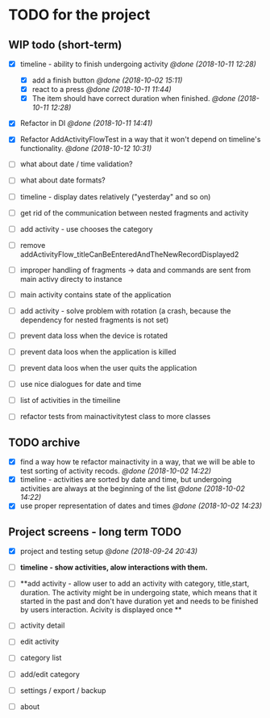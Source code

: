 # TODO for the project


## WIP todo (short-term)


- [X] timeline - ability to finish undergoing activity _@done (2018-10-11 12:28)_
    - [X] add a finish button _@done (2018-10-02 15:11)_
    - [X] react to a press _@done (2018-10-11 11:44)_
    - [X] The item should have correct duration when finished. _@done (2018-10-11 12:28)_
- [X] Refactor in DI  _@done (2018-10-11 14:41)_
- [X] Refactor AddActivityFlowTest in a way that it won't depend on timeline's functionality. _@done (2018-10-12 10:31)_


- [ ] what about date / time validation?
- [ ] what about date formats?
- [ ] timeline - display dates relatively ("yesterday" and so on)
- [ ] get rid of the communication between nested fragments and activity
- [ ] add activity - use chooses the category
- [ ] remove addActivityFlow_titleCanBeEnteredAndTheNewRecordDisplayed2
- [ ] improper handling of fragments -> data and commands are sent from main activy directy to instance
- [ ] main activity contains state of the application
- [ ] add activity -  solve problem with rotation (a crash, because the dependency for nested fragments is not set)
- [ ] prevent data loss when the device is rotated
- [ ] prevent data loos when the application is killed
- [ ] prevent data loos when the user quits the application
- [ ] use nice dialogues for date and time
- [ ] list of activities in the timeiline
- [ ] refactor tests from mainactivitytest class to more classes

## TODO archive


- [X] find a way how te refactor mainactivity in a way, that we will be able to test sorting of activity recods. _@done (2018-10-02 14:22)_
- [X] timeline - activities are sorted by date and time, but undergoing activities are always at the beginning of the list _@done (2018-10-02 14:22)_
- [X] use proper representation of dates and times _@done (2018-10-02 14:23)_

## Project screens - long term TODO

- [X] project and testing setup _@done (2018-09-24 20:43)_

- [ ] **timeline - show activities, alow interactions with them.**
- [ ] **add activity - allow user to add an activity with category, title,start, duration. The activity might be in undergoing state, which means that it started in the past and don't have duration yet and needs to be finished by users interaction. Acivity is displayed once **

- [ ] activity detail
- [ ] edit activity
- [ ] category list
- [ ] add/edit category
- [ ] settings / export / backup
- [ ] about


